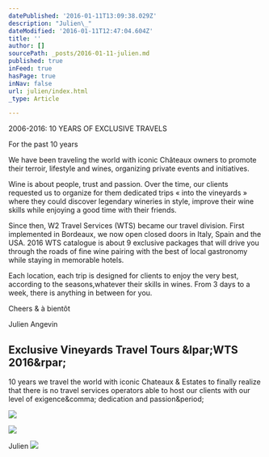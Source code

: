 ```yaml
---
datePublished: '2016-01-11T13:09:38.029Z'
description: "Julien\_"
dateModified: '2016-01-11T12:47:04.604Z'
title: ''
author: []
sourcePath: _posts/2016-01-11-julien.md
published: true
inFeed: true
hasPage: true
inNav: false
url: julien/index.html
_type: Article

---
```

> 

2006-2016:
10 YEARS OF EXCLUSIVE TRAVELS

For
the past 10 years

We
have been traveling the world with iconic Châteaux owners to promote their
terroir, lifestyle and wines, organizing private events and initiatives.

Wine
is about people, trust and passion. Over the time, our clients requested us to
organize for them dedicated trips « into the vineyards » where they
could discover legendary wineries in style, improve their wine skills while
enjoying a good time with their friends.

Since then, W2 Travel Services (WTS)
became our travel division. First implemented in Bordeaux, we now open closed
doors in Italy, Spain and the USA. 2016 WTS catalogue is about 9 exclusive
packages that will drive you through the roads of fine wine pairing with the
best of local gastronomy while staying in memorable hotels.

Each location, each trip is designed for clients to enjoy the very best, according to the seasons,whatever their skills in wines. From 3 days to a week, there
is anything in between for you. 

Cheers & à bientôt 

Julien Angevin

<article style=""><h1>Exclusive Vineyards Travel Tours &amp;lpar;WTS 2016&amp;rpar;</h1><p>10 years we travel the world with iconic Chateaux &amp; Estates to finally realize that there is no travel services operators able to host our clients with our level of exigence&amp;comma; dedication and passion&amp;period;</p><img src="https://media.licdn.com/mpr/mpr/AAEAAQAAAAAAAAWeAAAAJGNlM2FjOTBjLWI4MzctNDZkMS04MGE0LTg5OGJjODcxZDQ3MQ.jpg" /></article>

![](https://the-grid-user-content.s3-us-west-2.amazonaws.com/6d0094bd-e9b4-485a-857b-f4e3aff28bee.jpg)

Julien ![](https://the-grid-user-content.s3-us-west-2.amazonaws.com/33c2daeb-0fc3-4a7c-8161-181baa5b0d90.jpg)